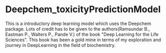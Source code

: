 # Deepchem_toxicityPredictionModel
 This is a introductory deep learning model which uses the Deepchem package. Lots of credit has to be given to the authors(Ramsundar B., Eastman P., Walters P., Pande V.) of the book "Deep Learning for the Life Sciences". This book has been a gold mine in terms of my exploration and journey in DeepLearning in the field of biochemistry.
